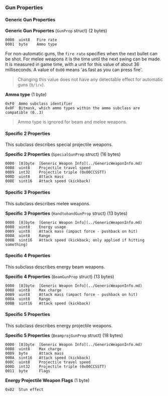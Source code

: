 ### Gun Properties

#### Generic Gun Properties

**Generic Gun Propertes** (`GunProp` struct) (2 bytes)

    0000  uint8   Fire rate
    0001  byte    Ammo type

For non-automatic guns, the `fire rate` specifies when the next bullet can be shot. For melee weapons it is the time until the next swing can be made.
It is measured in game time, with a unit for this value of about 36 milliseconds. A value of ```0x00``` means 'as fast as you can press fire'.
> Changing this value does not have any detectable effect for automatic guns (```0/1/x```).


**Ammo type** (1 byte)

    0xF0  Ammo subclass identifier
    0x0F  Bitmask, which ammo types within the ammo subclass are compatible (0..3)

> Ammo type is ignored for beam and melee weapons.


#### Specific 2 Properties

This subclass describes special projectile weapons.

**Specific 2 Properties** (`SpecialGunProp` struct) (16 bytes)

    0000  [8]byte  [Generic Weapon Info](../GenericWeaponInfo.md)
    0008  uint8    Projectile travel speed
    0009  int32    Projectile triple (0x00CCSSTT)
    000D  uint8    Attack mass
    000E  sint16   Attack speed (kickback)


#### Specific 3 Properties

This subclass describes melee weapons.

**Specific 3 Properties** (`HandtohandGunProp` struct) (13 bytes)

    0000  [8]byte  [Generic Weapon Info](../GenericWeaponInfo.md)
    0008  uint8    Energy usage
    0009  uint8    Attack mass (impact force - pushback on hit)
    000A  uint8    Range
    000B  sint16   Attack speed (kickback; only applied if hitting something)


#### Specific 4 Properties

This subclass describes energy beam weapons.

**Specific 4 Properties** (`BeamGunProp` struct) (13 bytes)

    0000  [8]byte  [Generic Weapon Info](../GenericWeaponInfo.md)
    0008  uint8    Max charge
    0009  uint8    Attack mass (impact force - pushback on hit)
    000A  uint8    Range
    000B  sint16   Attack speed (kickback)


#### Specific 5 Properties

This subclass describes energy projectile weapons.

**Specific 5 Properties** (`BeamprojGunProp` struct) (18 bytes)

    0000  [8]byte  [Generic Weapon Info](../GenericWeaponInfo.md)
    0008  uint8    Max charge
    0009  byte     Attack mass
    000A  sint16   Attack speed (kickback)
    000C  uint8    Projectile travel speed
    000D  int32    Projectile triple (0x00CCSSTT)
    0011  byte     Flags


**Energy Projectile Weapon Flags** (1 byte)

    0x02  Stun effect

